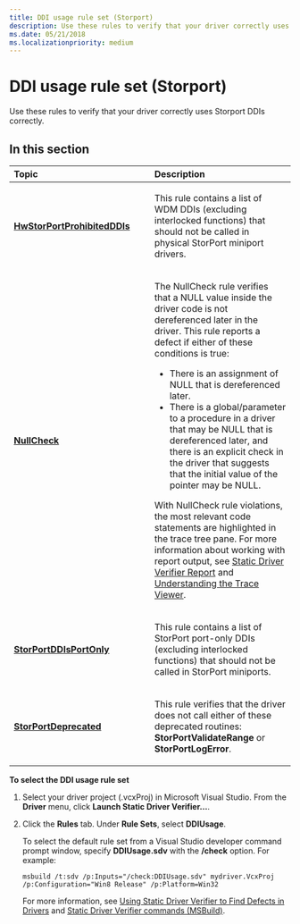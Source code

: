 ```yaml
---
title: DDI usage rule set (Storport)
description: Use these rules to verify that your driver correctly uses Storport DDIs correctly.
ms.date: 05/21/2018
ms.localizationpriority: medium
---
```


# DDI usage rule set (Storport)


Use these rules to verify that your driver correctly uses Storport DDIs correctly.

## In this section


<table>
<colgroup>
<col width="50%" />
<col width="50%" />
</colgroup>
<thead>
<tr class="header">
<th align="left">Topic</th>
<th align="left">Description</th>
</tr>
</thead>
<tbody>
<tr class="odd">
<td align="left"><p><a href="storport-hwstorportprohibitedddis.md" data-raw-source="[&lt;strong&gt;HwStorPortProhibitedDDIs&lt;/strong&gt;](storport-hwstorportprohibitedddis.md)"><strong>HwStorPortProhibitedDDIs</strong></a></p></td>
<td align="left"><p>This rule contains a list of WDM DDIs (excluding interlocked functions) that should not be called in physical StorPort miniport drivers.</p></td>
</tr>
<tr class="even">
<td align="left"><p><a href="nullchecks.md" data-raw-source="[&lt;strong&gt;NullCheck&lt;/strong&gt;](nullchecks.md)"><strong>NullCheck</strong></a></p></td>
<td align="left"><p>The NullCheck rule verifies that a NULL value inside the driver code is not dereferenced later in the driver. This rule reports a defect if either of these conditions is true:</p>
<ul>
<li>There is an assignment of NULL that is dereferenced later.</li>
<li>There is a global/parameter to a procedure in a driver that may be NULL that is dereferenced later, and there is an explicit check in the driver that suggests that the initial value of the pointer may be NULL.</li>
</ul>
<p>With NullCheck rule violations, the most relevant code statements are highlighted in the trace tree pane. For more information about working with report output, see <a href="/windows-hardware/drivers/devtest/static-driver-verifier-report" data-raw-source="[Static Driver Verifier Report](./static-driver-verifier-report.md)">Static Driver Verifier Report</a> and <a href="/windows-hardware/drivers/devtest/understanding-the-defect-viewer" data-raw-source="[Understanding the Trace Viewer](./understanding-the-defect-viewer.md)">Understanding the Trace Viewer</a>.</p>
<p></p></td>
</tr>
<tr class="odd">
<td align="left"><p><a href="storport-storportddisportonly.md" data-raw-source="[&lt;strong&gt;StorPortDDIsPortOnly&lt;/strong&gt;](storport-storportddisportonly.md)"><strong>StorPortDDIsPortOnly</strong></a></p></td>
<td align="left"><p>This rule contains a list of StorPort port-only DDIs (excluding interlocked functions) that should not be called in StorPort miniports.</p></td>
</tr>
<tr class="even">
<td align="left"><p><a href="storport-storportdeprecated.md" data-raw-source="[&lt;strong&gt;StorPortDeprecated&lt;/strong&gt;](storport-storportdeprecated.md)"><strong>StorPortDeprecated</strong></a></p></td>
<td align="left"><p>This rule verifies that the driver does not call either of these deprecated routines: <strong>StorPortValidateRange</strong> or <strong>StorPortLogError</strong>.</p></td>
</tr>
</tbody>
</table>

 

**To select the DDI usage rule set**

1.  Select your driver project (.vcxProj) in Microsoft Visual Studio. From the **Driver** menu, click **Launch Static Driver Verifier…**.

2.  Click the **Rules** tab. Under **Rule Sets**, select **DDIUsage**.

    To select the default rule set from a Visual Studio developer command prompt window, specify **DDIUsage.sdv** with the **/check** option. For example:

    ```
    msbuild /t:sdv /p:Inputs="/check:DDIUsage.sdv" mydriver.VcxProj /p:Configuration="Win8 Release" /p:Platform=Win32
    ```

    For more information, see [Using Static Driver Verifier to Find Defects in Drivers](./using-static-driver-verifier-to-find-defects-in-drivers.md) and [Static Driver Verifier commands (MSBuild)](./-static-driver-verifier-commands--msbuild-.md).

